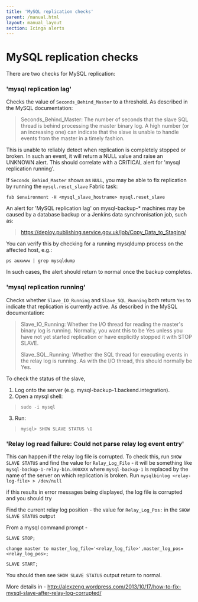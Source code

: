 ```yaml
---
title: 'MySQL replication checks'
parent: /manual.html
layout: manual_layout
section: Icinga alerts
---
```


# MySQL replication checks

There are two checks for MySQL replication:

### 'mysql replication lag'

Checks the value of `Seconds_Behind_Master` to a threshold. As described
in the MySQL documentation:

> Seconds\_Behind\_Master: The number of seconds that the slave SQL
> thread is behind processing the master binary log. A high number (or
> an increasing one) can indicate that the slave is unable to handle
> events from the master in a timely fashion.

This is unable to reliably detect when replication is completely stopped
or broken. In such an event, it will return a NULL value and raise an
UNKNOWN alert. This should correlate with a CRITICAL alert for 'mysql
replication running'.

If `Seconds_Behind_Master` shows as `NULL`, you may be able to fix
replication by running the `mysql.reset_slave` Fabric task:

    fab $environment -H <mysql_slave_hostname> mysql.reset_slave

<div class="admonition note">

An alert for 'MySQL replication lag' on mysql-backup-\* machines may be
caused by a database backup or a Jenkins data synchronisation job, such
as:

> <https://deploy.publishing.service.gov.uk/job/Copy_Data_to_Staging/>

You can verify this by checking for a running mysqldump process on the
affected host, e.g.:

    ps auxwww | grep mysqldump

In such cases, the alert should return to normal once the backup
completes.

</div>

### 'mysql replication running'

Checks whether `Slave_IO_Running` and `Slave_SQL_Running` both return
`Yes` to indicate that replication is currently active. As described in
the MySQL documentation:

> Slave\_IO\_Running: Whether the I/O thread for reading the master's
> binary log is running. Normally, you want this to be Yes unless you
> have not yet started replication or have explicitly stopped it with
> STOP SLAVE.
>
> Slave\_SQL\_Running: Whether the SQL thread for executing events in
> the relay log is running. As with the I/O thread, this should normally
> be Yes.

To check the status of the slave,

1.  Log onto the server (e.g. mysql-backup-1.backend.integration).
2.  Open a mysql shell:

> `sudo -i mysql`

3.  Run:

> `mysql> SHOW SLAVE STATUS \G`

### 'Relay log read failure: Could not parse relay log event entry'

This can happen if the relay log file is corrupted. To check this, run
`SHOW SLAVE STATUS` and find the value for `Relay_Log_File` - it will be
something like `mysql-backup-1-relay-bin.000XXX` where `mysql-backup-1`
is replaced by the name of the server on which replication is broken.
Run `mysqlbinlog <relay-log-file> > /dev/null`

if this results in error messages being displayed, the log file is
corrupted and you should try

Find the current relay log position - the value for `Relay_Log_Pos:` in
the `SHOW SLAVE STATUS` output

From a mysql command prompt -

`SLAVE STOP;`

`change master to master_log_file='<relay_log_file>',master_log_pos=<relay_log_pos>;`

`SLAVE START;`

You should then see `SHOW SLAVE STATUS` output return to normal.

More details in -
[<http://alexzeng.wordpress.com/2013/10/17/how-to-fix-mysql-slave-after-relay-log-corrupted/>](http://alexzeng.wordpress.com/2013/10/17/how-to-fix-mysql-slave-after-relay-log-corrupted/)

